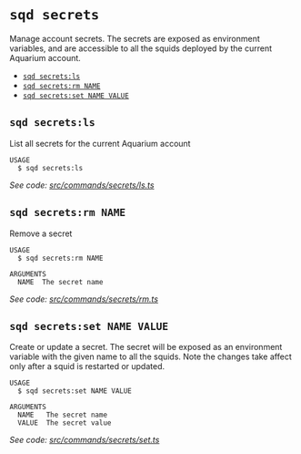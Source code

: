 `sqd secrets`
=============

Manage account secrets. The secrets are exposed as environment variables, and are accessible to all the squids deployed by the current Aquarium account.

* [`sqd secrets:ls`](#sqd-secretsls)
* [`sqd secrets:rm NAME`](#sqd-secretsrm-name)
* [`sqd secrets:set NAME VALUE`](#sqd-secretsset-name-value)

## `sqd secrets:ls`

List all secrets for the current Aquarium account

```
USAGE
  $ sqd secrets:ls
```

_See code: [src/commands/secrets/ls.ts](https://github.com/subsquid/squid-cli/tree/master/src/commands/secrets/ls.ts)_

## `sqd secrets:rm NAME`

Remove a secret

```
USAGE
  $ sqd secrets:rm NAME

ARGUMENTS
  NAME  The secret name
```

_See code: [src/commands/secrets/rm.ts](https://github.com/subsquid/squid-cli/tree/master/src/commands/secrets/rm.ts)_

## `sqd secrets:set NAME VALUE`

Create or update a secret. The secret will be exposed as an environment variable with the given name to all the squids. Note the changes take affect only after a squid is restarted or updated.

```
USAGE
  $ sqd secrets:set NAME VALUE

ARGUMENTS
  NAME   The secret name
  VALUE  The secret value
```

_See code: [src/commands/secrets/set.ts](https://github.com/subsquid/squid-cli/tree/master/src/commands/secrets/set.ts)_
